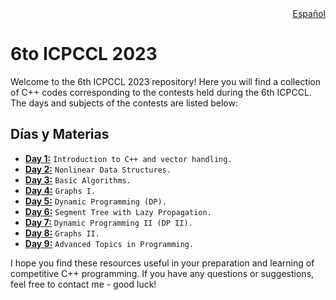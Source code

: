 <div align="right">
  <a href="README-es.md">Español</a>
</div>

# 6to ICPCCL 2023
Welcome to the 6th ICPCCL 2023 repository! Here you will find a collection of C++ codes corresponding to the contests held during the 6th ICPCCL. The days and subjects of the contests are listed below:

## Días y Materias

- **[Day 1:](1st%20day)** `Introduction to C++ and vector handling.`
- **[Day 2:](2nd%20day)** `Nonlinear Data Structures.`
- **[Day 3:](3rd%20day)** `Basic Algorithms.`
- **[Day 4:](4th%20day)** `Graphs I.` 
- **[Day 5:](5th%20day)** `Dynamic Programming (DP).`
- **[Day 6:](6th%20day)** `Segment Tree with Lazy Propagation.`
- **[Day 7:](7th%20day)** `Dynamic Programming II (DP II).`
- **[Day 8:](8th%20day)** `Graphs II.`
- **[Day 9:](9th%20day)** `Advanced Topics in Programming.`

I hope you find these resources useful in your preparation and learning of competitive C++ programming. If you have any questions or suggestions, feel free to contact me - good luck!